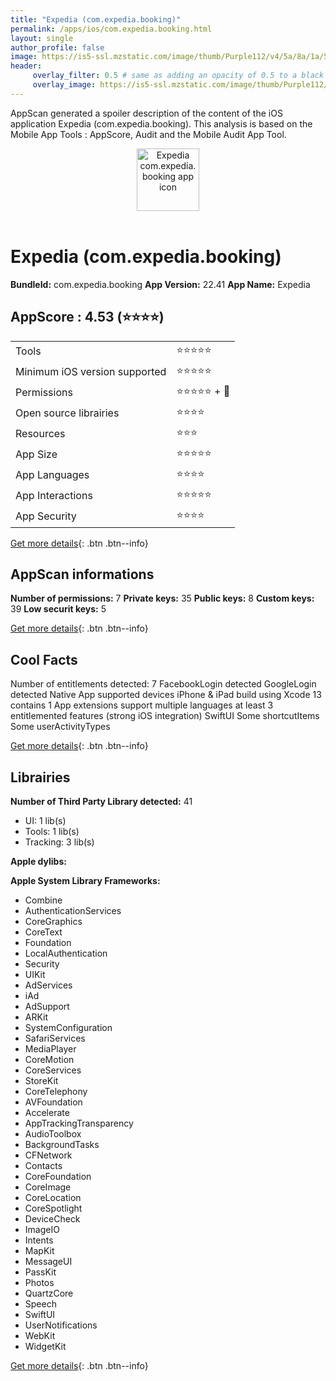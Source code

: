```yaml
---
title: "Expedia (com.expedia.booking)"
permalink: /apps/ios/com.expedia.booking.html
layout: single
author_profile: false
image: https://is5-ssl.mzstatic.com/image/thumb/Purple112/v4/5a/8a/1a/5a8a1a85-fd94-f145-f7c6-afe1bef747e0/AppIcon-0-1x_U007emarketing-0-7-0-85-220.png/512x512bb.jpg
header: 
     overlay_filter: 0.5 # same as adding an opacity of 0.5 to a black background
     overlay_image: https://is5-ssl.mzstatic.com/image/thumb/Purple112/v4/5a/8a/1a/5a8a1a85-fd94-f145-f7c6-afe1bef747e0/AppIcon-0-1x_U007emarketing-0-7-0-85-220.png/512x512bb.jpg
---
```

AppScan generated a spoiler description of the content of the iOS application Expedia (com.expedia.booking). This analysis is based on the Mobile App Tools : AppScore, Audit and the Mobile Audit App Tool.

  
  
<div style="text-align: center;"><img src="https://is5-ssl.mzstatic.com/image/thumb/Purple112/v4/5a/8a/1a/5a8a1a85-fd94-f145-f7c6-afe1bef747e0/AppIcon-0-1x_U007emarketing-0-7-0-85-220.png/512x512bb.jpg" width="100" height="100" alt="Expedia com.expedia.booking app icon"></div></br>
  
# Expedia (com.expedia.booking)

**BundleId:** com.expedia.booking
**App Version:** 22.41
**App Name:** Expedia


## AppScore : 4.53 (⭐️⭐️⭐️⭐️) 

<table>
<tr><td> Tools </td><td> ⭐️⭐️⭐️⭐️⭐️ </td></tr>
<tr><td> Minimum iOS version supported </td><td> ⭐️⭐️⭐️⭐️⭐️ </td></tr>
<tr><td> Permissions </td><td> ⭐️⭐️⭐️⭐️⭐️ + 🌟 </td></tr>
<tr><td> Open source librairies </td><td> ⭐️⭐️⭐️⭐️ </td></tr>
<tr><td> Resources </td><td> ⭐️⭐️⭐️ </td></tr>
<tr><td> App Size </td><td> ⭐️⭐️⭐️⭐️⭐️ </td></tr>
<tr><td> App Languages </td><td> ⭐️⭐️⭐️⭐️ </td></tr>
<tr><td> App Interactions </td><td> ⭐️⭐️⭐️⭐️⭐️ </td></tr>
<tr><td> App Security </td><td> ⭐️⭐️⭐️⭐️ </td></tr>
</table>

[Get more details](/pricing.html){: .btn .btn--info}  
  
## AppScan informations 

**Number of permissions:** 7
**Private keys:** 35
**Public keys:** 8
**Custom keys:** 39
**Low securit keys:** 5
  
[Get more details](/pricing.html){: .btn .btn--info}

## Cool Facts

Number of entitlements detected: 7
FacebookLogin detected
GoogleLogin detected
Native App
supported devices iPhone & iPad
build using Xcode 13
contains 1 App extensions
support multiple languages
at least 3 entitlemented features (strong iOS integration)
SwiftUI
Some shortcutItems 
Some userActivityTypes
  
[Get more details](/pricing.html){: .btn .btn--info}

## Librairies 
**Number of Third Party Library detected:** 41
- UI: 1 lib(s)
- Tools: 1 lib(s)
- Tracking: 3 lib(s)

**Apple dylibs:**


**Apple System Library Frameworks:**
- Combine
- AuthenticationServices
- CoreGraphics
- CoreText
- Foundation
- LocalAuthentication
- Security
- UIKit
- AdServices
- iAd
- AdSupport
- ARKit
- SystemConfiguration
- SafariServices
- MediaPlayer
- CoreMotion
- CoreServices
- StoreKit
- CoreTelephony
- AVFoundation
- Accelerate
- AppTrackingTransparency
- AudioToolbox
- BackgroundTasks
- CFNetwork
- Contacts
- CoreFoundation
- CoreImage
- CoreLocation
- CoreSpotlight
- DeviceCheck
- ImageIO
- Intents
- MapKit
- MessageUI
- PassKit
- Photos
- QuartzCore
- Speech
- SwiftUI
- UserNotifications
- WebKit
- WidgetKit


  
[Get more details](/pricing.html){: .btn .btn--info}

